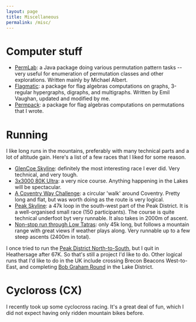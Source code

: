 ```yaml
---
layout: page
title: Miscellaneous
permalink: /misc/
---
```


# Computer stuff

* [PermLab](http://www.cs.otago.ac.nz/staffpriv/malbert/permlab.php): a Java package doing various permutation pattern tasks -- very useful for enumeration of permutation classes and other explorations. Written mainly by Michael Albert.
* [Flagmatic](http://jsliacan.github.com/flagmatic/): a package for flag algebras computations on graphs, 3-regular hypergraphs, digraphs, and multigraphs. Written by Emil Vaughan, updated and modified by me.
* [Permpack](http://jsliacan.github.com/permpack/): a package for flag algebras computations on permutations that I wrote.

# Running

I like long runs in the mountains, preferably with many technical parts and a lot of altitude gain. Here's a list of a few races that I liked for some reason.

* [GlenCoe Skyline](http://www.skylinescotland.com/): definitely the most interesting race I ever did. Very technical, and very tough.
* [3x3000 80K Ultra](http://www.highterrainevents.co.uk/#!3x3000-/cfib): a very nice course. Anything happening in the Lakes will be spectacular.
* [A Coventry Way Challenge](http://www.acoventryway.org.uk/): a circular 'walk' around Coventry. Pretty long and flat, but was worth doing as the route is very logical.
* [Peak Skyline](http://www.peakskyline.co.uk): a 47k loop in the south-west part of the Peak District. It is a well-organised small race (150 participants). The course is quite technical underfoot byt very runnable. It also takes in 2000m of ascent.
* [Non-stop run through Low Tatras](http://nonstopbehnt.sk/): only 45k long, but follows a mountain range with great views if weather plays along. Very runnable up to a few steep ascents (2400m in total).

I once tried to run the [Peak District North-to-South](http://www.strava.com/activities/142296718), but I quit in Heathersage after 67K. So that's still a project I'd like to do. Other logical runs that I'd like to do in the UK include crossing Brecon Beacons West-to-East, and completing [Bob Graham Round](https://en.wikipedia.org/wiki/Bob_Graham_Round) in the Lake District. 

# Cycloross (CX)
I recently took up some cyclocross racing. It's a great deal of fun, which I did not expect having only ridden mountain bikes before. 